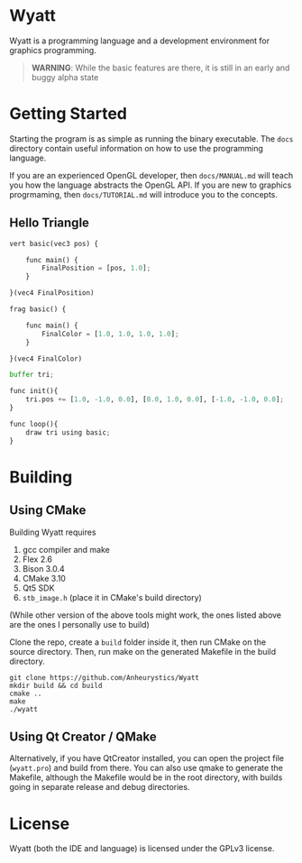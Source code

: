 # Wyatt 
Wyatt is a programming language and a development environment for graphics programming. 

> **WARNING**: While the basic features are there, it is still in an early and buggy alpha state

# Getting Started
Starting the program is as simple as running the binary executable. The `docs` directory contain useful information on how to use the programming language.

If you are an experienced OpenGL developer, then `docs/MANUAL.md` will teach you how the language abstracts the OpenGL API. If you are new to graphics progrmaming, then `docs/TUTORIAL.md` will introduce you to the concepts.

## Hello Triangle
```python
vert basic(vec3 pos) {

    func main() {
        FinalPosition = [pos, 1.0];
    }

}(vec4 FinalPosition)

frag basic() {

    func main() {
        FinalColor = [1.0, 1.0, 1.0, 1.0];	
    }

}(vec4 FinalColor)

buffer tri;

func init(){
    tri.pos += [1.0, -1.0, 0.0], [0.0, 1.0, 0.0], [-1.0, -1.0, 0.0];
}

func loop(){
    draw tri using basic;
}
```

# Building 
## Using CMake
Building Wyatt requires
1. gcc compiler and make
1. Flex 2.6
1. Bison 3.0.4
1. CMake 3.10
1. Qt5 SDK
1. `stb_image.h` (place it in CMake's build directory)

(While other version of the above tools might work, the ones listed above are the ones I personally use to build)

Clone the repo, create a `build` folder inside it, then run CMake on the source directory. Then, run make on the generated Makefile in the build directory.
```
git clone https://github.com/Anheurystics/Wyatt
mkdir build && cd build
cmake ..
make
./wyatt
```

## Using Qt Creator / QMake
Alternatively, if you have QtCreator installed, you can open the project file (`wyatt.pro`) and build from there. You can also use qmake to generate the Makefile, although the Makefile would be in the root directory, with builds going in separate release and debug directories.

# License
Wyatt (both the IDE and language) is licensed under the GPLv3 license.
